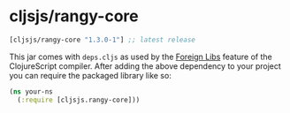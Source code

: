 # cljsjs/rangy-core

[](dependency)
```clojure
[cljsjs/rangy-core "1.3.0-1"] ;; latest release
```
[](/dependency)

This jar comes with `deps.cljs` as used by the [Foreign Libs][flibs] feature
of the ClojureScript compiler. After adding the above dependency to your project
you can require the packaged library like so:


```clojure
(ns your-ns
  (:require [cljsjs.rangy-core]))
```


[flibs]: https://github.com/clojure/clojurescript/wiki/Packaging-Foreign-Dependencies
